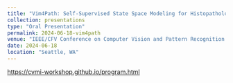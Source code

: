 ```yaml
---
title: "Vim4Path: Self-Supervised State Space Modeling for Histopathology Images	"
collection: presentations
type: "Oral Presentation"
permalink: 2024-06-18-vim4path
venue: "IEEE/CFV Conference on Computer Vision and Pattern Recognition - CVMI Workshop"
date: 2024-06-18
location: "Seattle, WA"
---
```



https://cvmi-workshop.github.io/program.html